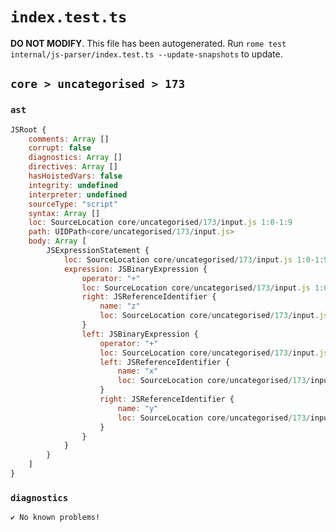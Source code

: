 # `index.test.ts`

**DO NOT MODIFY**. This file has been autogenerated. Run `rome test internal/js-parser/index.test.ts --update-snapshots` to update.

## `core > uncategorised > 173`

### `ast`

```javascript
JSRoot {
	comments: Array []
	corrupt: false
	diagnostics: Array []
	directives: Array []
	hasHoistedVars: false
	integrity: undefined
	interpreter: undefined
	sourceType: "script"
	syntax: Array []
	loc: SourceLocation core/uncategorised/173/input.js 1:0-1:9
	path: UIDPath<core/uncategorised/173/input.js>
	body: Array [
		JSExpressionStatement {
			loc: SourceLocation core/uncategorised/173/input.js 1:0-1:9
			expression: JSBinaryExpression {
				operator: "+"
				loc: SourceLocation core/uncategorised/173/input.js 1:0-1:9
				right: JSReferenceIdentifier {
					name: "z"
					loc: SourceLocation core/uncategorised/173/input.js 1:8-1:9 (z)
				}
				left: JSBinaryExpression {
					operator: "+"
					loc: SourceLocation core/uncategorised/173/input.js 1:0-1:5
					left: JSReferenceIdentifier {
						name: "x"
						loc: SourceLocation core/uncategorised/173/input.js 1:0-1:1 (x)
					}
					right: JSReferenceIdentifier {
						name: "y"
						loc: SourceLocation core/uncategorised/173/input.js 1:4-1:5 (y)
					}
				}
			}
		}
	]
}
```

### `diagnostics`

```
✔ No known problems!

```
